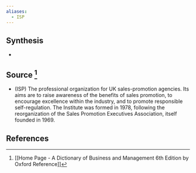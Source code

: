 ```yaml
---
aliases:
  - ISP
---
```

## Synthesis
- 
## Source [^1]
- (ISP) The professional organization for UK sales-promotion agencies. Its aims are to raise awareness of the benefits of sales promotion, to encourage excellence within the industry, and to promote responsible self-regulation. The Institute was formed in 1978, following the reorganization of the Sales Promotion Executives Association, itself founded in 1969.
## References

[^1]: [[Home Page - A Dictionary of Business and Management 6th Edition by Oxford Reference]]